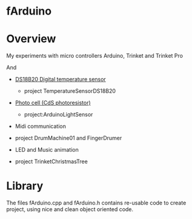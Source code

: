 fArduino
========

# Overview

My experiments with micro controllers Arduino, Trinket and Trinket Pro

And

- [DS18B20 Digital temperature sensor](https://www.adafruit.com/products/374)
	- project TemperatureSensorDS18B20

- [Photo cell (CdS photoresistor)](https://www.adafruit.com/products/161)
	- project:ArduinoLightSensor

- Midi communication 
* project DrumMachine01 and FingerDrumer

- LED and Music animation
* project TrinketChristmasTree

# Library

The files fArduino.cpp and fArduino.h contains re-usable code to create project, 
using nice and clean object oriented code.